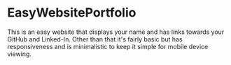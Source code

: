 # EasyWebsitePortfolio
This is an easy website that displays your name and has links towards your GitHub and Linked-In. Other than that it's fairly basic but has responsiveness and is minimalistic to keep it simple for mobile device viewing.

